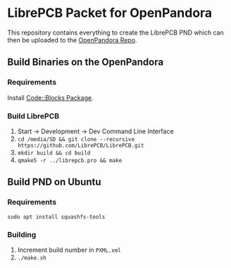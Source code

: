 # LibrePCB Packet for OpenPandora

This repository contains everything to create the LibrePCB PND which can then be uploaded to the
[OpenPandora Repo](https://repo.openpandora.org/?page=detail&app=librepcb).

## Build Binaries on the OpenPandora

### Requirements

Install [Code::Blocks Package](http://repo.openpandora.org/?page=detail&app=codeblocks6022).

### Build LibrePCB

1. Start -> Development -> Dev Command Line Interface
2. `cd /media/SD && git clone --recursive https://github.com/LibrePCB/LibrePCB.git`
3. `mkdir build && cd build`
4. `qmake5 -r ../librepcb.pro && make`


## Build PND on Ubuntu

### Requirements

```
sudo apt install squashfs-tools
```

### Building

1. Increment build number in `PXML.xml`
2. `./make.sh`

